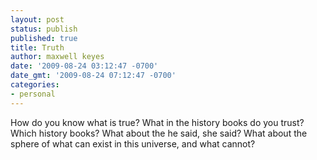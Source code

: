 ```yaml
---
layout: post
status: publish
published: true
title: Truth
author: maxwell keyes
date: '2009-08-24 03:12:47 -0700'
date_gmt: '2009-08-24 07:12:47 -0700'
categories:
- personal
---
```


How do you know what is true? What in the history books do you trust? Which history books? What about the he said, she
said? What about the sphere of what can exist in this universe, and what cannot?
